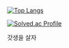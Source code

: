 [![Top Langs](https://gh-api.m3sigma.net/top-langs/?username=aeromaki&layout=donut-vertical&langs_count=100&size_weight=0.8&[exclude_langs]=HTML&[exclude_langs]=Jupyter%20Notebook)](https://github.com/aeromaki/github-readme-stats)
    
[![Solved.ac Profile](http://mazassumnida.wtf/api/generate_badge?boj=persica)](https://solved.ac/persica)

갓생을 살자
